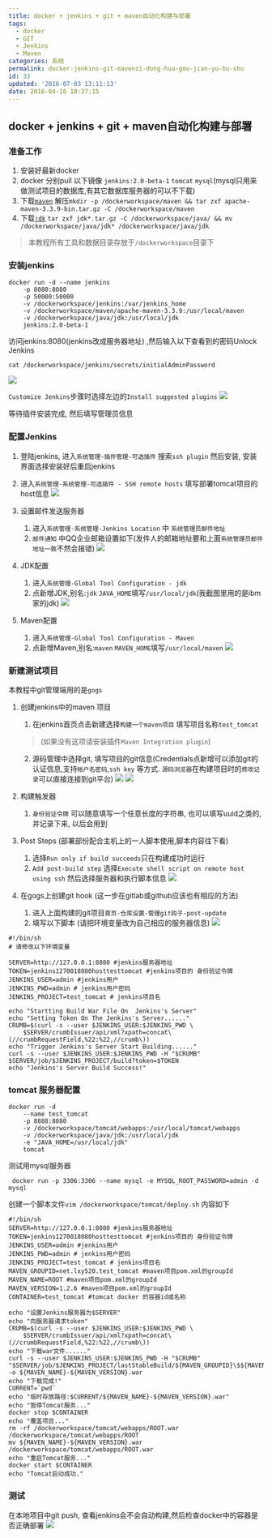 ```yaml
---
title: docker + jenkins + git + maven自动化构建与部署
tags:
  - docker
  - GIT
  - Jenkins
  - Maven
categories: 系统
permalink: docker-jenkins-git-mavenzi-dong-hua-gou-jian-yu-bu-shu
id: 33
updated: '2016-07-03 13:11:13'
date: 2016-04-16 18:37:15
---
```


## docker + jenkins + git + maven自动化构建与部署

### 准备工作
1. 安装好最新docker
1. docker 分别pull 以下镜像 `jenkins:2.0-beta-1` `tomcat` `mysql`(mysql只用来做测试项目的数据库,有其它数据库服务器的可以不下载)
1. 下载[`maven`](http://mirrors.cnnic.cn/apache/maven/maven-3/3.3.9/binaries/apache-maven-3.3.9-bin.tar.gz) 解压`mkdir -p /dockerworkspace/maven && tar zxf apache-maven-3.3.9-bin.tar.gz -C /dockerworkspace/maven`    
1. 下载[`jdk`](http://www.oracle.com/technetwork/java/javase/downloads/jdk8-downloads-2133151.html) `tar zxf jdk*.tar.gz -C /dockerworkspace/java/ && mv /dockerworkspace/java/jdk* /dockerworkspace/java/jdk`

>本教程所有工具和数据目录存放于`/dockerworkspace`目录下

### 安装jenkins

```shell
docker run -d --name jenkins
    -p 8080:8080
    -p 50000:50000
    -v /dockerworkspace/jenkins:/var/jenkins_home
    -v /dockerworkspace/maven/apache-maven-3.3.9:/usr/local/maven
    -v /dockerworkspace/java/jdk:/usr/local/jdk
    jenkins:2.0-beta-1
```

访问jenkins:8080(jenkins改成服务器地址) ,然后输入以下查看到的密码Unlock Jenkins
```shell
cat /dockerworkspace/jenkins/secrets/initialAdminPassword
```
![](/images/2016/04/----20160416195200.png)

`Customize Jenkins`步骤时选择左边的`Install suggested plugins`
![](/images/2016/04/----20160416195403.png)

等待插件安装完成, 然后填写管理员信息

### 配置Jenkins
1. 登陆jenkins, 进入`系统管理-插件管理-可选插件` 搜索`ssh plugin` 然后安装, 安装界面选择安装好后重启jenkins

1. 进入`系统管理-系统管理-可选插件 - SSH remote hosts` 填写部署tomcat项目的host信息
   ![](/images/2016/04/----20160416200122.png)

1. 设置邮件发送服务器
    1. 进入`系统管理-系统管理-Jenkins Location` 中 `系统管理员邮件地址`
    2. `邮件通知` 中QQ企业邮箱设置如下(发件人的邮箱地址要和上面`系统管理员邮件地址一致`不然会报错)
    ![](/images/2016/04/----20160416200505.png)

1. JDK配置
     1. 进入`系统管理-Global Tool Configuration - jdk`
     1. 点新增JDK,别名:`jdk` `JAVA_HOME`填写`/usr/local/jdk`(我截图里用的是ibm家的jdk)
     ![](/images/2016/04/----20160416200756.png)

1. Maven配置
    1. 进入`系统管理-Global Tool Configuration - Maven`
    1. 点新增Maven,别名:`maven` `MAVEN_HOME`填写`/usr/local/maven`
    ![](/images/2016/04/----20160416200935.png)

### 新建测试项目
本教程中git管理端用的是`gogs`

1. 创建jenkins中的maven 项目
   1. 在jenkins首页点击新建选择`构建一个maven项目` 填写项目名称`test_tomcat`
    >(如果没有这项请安装插件`Maven Integration plugin`)

   2. 源码管理中选择git, 填写项目的git信息(Credentials点新增可以添加git的认证信息,支持`帐户名密码`,`ssh key` 等方式. `源码浏览器`在构建项目时的`修改记录`可以直接连接到git平台)
   ![](/images/2016/04/11111.png)
   ![](/images/2016/04/----20160416202529.png)
1. 构建触发器
    1. `身份验证令牌` 可以随意填写一个任意长度的字符串, 也可以填写uuid之类的, 并记录下来, 以后会用到

1. Post Steps (部署部份配合主机上的一人脚本使用,脚本内容往下看)
    1. 选择`Run only if build succeeds`只在构建成功时运行
    1. `Add post-build step` 选择`Execute shell script on remote host using ssh` 然后选择服务器和执行脚本信息
    ![](/images/2016/04/----20160416214719.png)
1. 在gogs上创建git hook (这一步在gitlab或github应该也有相应的方法)
    1. 进入上面构建的git项目`首页-仓库设置-管理git钩子-post-update`
    2. 填写以下脚本 (请把环境变量改为自己相应的服务器信息)
    ![](/images/2016/04/----20160416214926.png)
```shell
#!/bin/sh
# 请修改以下环境变量

SERVER=http://127.0.0.1:8080 #jenkins服务器地址
TOKEN=jenkins1270018080hosttesttomcat #jenkins项目的 身份验证令牌
JENKINS_USER=admin #jenkins用户
JENKINS_PWD=admin # jenkins用户密码
JENKINS_PROJECT=test_tomcat # jenkins项目名

echo "Startting Build War File On  Jenkins's Server"
echo "Setting Token On The Jenkins's Server......"
CRUMB=$(curl -s --user $JENKINS_USER:$JENKINS_PWD \
    $SERVER/crumbIssuer/api/xml?xpath=concat\(//crumbRequestField,%22:%22,//crumb\))
echo "Trigger Jenkins's Server Start Building......"
curl -s --user $JENKINS_USER:$JENKINS_PWD -H "$CRUMB" $SERVER/job/$JENKINS_PROJECT/build?token=$TOKEN
echo "Jenkins's Server Build Success!"
```

### tomcat 服务器配置
```shell
docker run -d
    --name test_tomcat
    -p 8888:8080
    -v /dockerworkspace/tomcat/webapps:/usr/local/tomcat/webapps
    -v /dockerworkspace/java/jdk:/usr/local/jdk
    -e "JAVA_HOME=/usr/local/jdk"
    tomcat
```
测试用mysql服务器
```shell
 docker run -p 3306:3306 --name mysql -e MYSQL_ROOT_PASSWORD=admin -d mysql
```

创建一个脚本文件`vim /dockerworkspace/tomcat/deploy.sh` 内容如下

```shell
#!/bin/sh
SERVER=http://127.0.0.1:8080 #jenkins服务器地址
TOKEN=jenkins1270018080hosttesttomcat #jenkins项目的 身份验证令牌
JENKINS_USER=admin #jenkins用户
JENKINS_PWD=admin # jenkins用户密码
JENKINS_PROJECT=test_tomcat # jenkins项目名
MAVEN_GROUPID=net.lxy520.test_tomcat #maven项目pom.xml的groupId
MAVEN_NAME=ROOT #maven项目pom.xml的groupId
MAVEN_VERSION=1.2.6 #maven项目pom.xml的groupId
CONTAINER=test_tomcat #tomcat docker 的容器id或名称

echo "设置Jenkins服务器为$SERVER"
echo "向服务器请求token"
CRUMB=$(curl -s --user $JENKINS_USER:$JENKINS_PWD \
    $SERVER/crumbIssuer/api/xml?xpath=concat\(//crumbRequestField,%22:%22,//crumb\))
echo "下载war文件......"
curl -s --user $JENKINS_USER:$JENKINS_PWD -H "$CRUMB" "$SERVER/job/$JENKINS_PROJECT/lastStableBuild/${MAVEN_GROUPID}\$${MAVEN_NAME}/artifact/$MAVEN_GROUPID/$MAVEN_NAME/$MAVEN_VERSION/${MAVEN_NAME}-${MAVEN_VERSION}.war" -o ${MAVEN_NAME}-${MAVEN_VERSION}.war
echo "下载完成!"
CURRENT=`pwd`
echo "临时存放路径:$CURRENT/${MAVEN_NAME}-${MAVEN_VERSION}.war"
echo "暂停Tomcat服务..."
docker stop $CONTAINER
echo "覆盖项目..."
rm -rf /dockerworkspace/tomcat/webapps/ROOT.war /dockerworkspace/tomcat/webapps/ROOT
mv ${MAVEN_NAME}-${MAVEN_VERSION}.war /dockerworkspace/tomcat/webapps/ROOT.war
echo "重启Tomcat服务..."
docker start $CONTAINER
echo "Tomcat启动成功."
```

### 测试
在本地项目中git push, 查看jenkins会不会自动构建,然后检查docker中的容器是否正确部署
![](/images/2016/04/----20160416215408.png)
